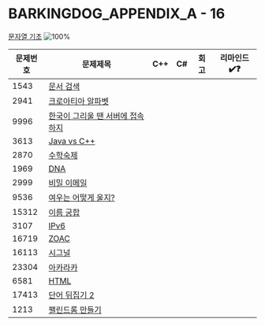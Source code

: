 # BARKINGDOG_APPENDIX_A - 16

[문자열 기초](https://github.com/encrypted-def/basic-algo-lecture/blob/master/workbook/Appendix%20A.md)
![100%](https://progress-bar.xyz/0/?scale=16&title=progress&width=500&color=babaca&suffix=/16)

| 문제번호 | 문제제목                                                | C++ | C#  | 회고 | 리마인드✔️❓ |
| -------- | ------------------------------------------------------- | --- | --- | ---- | ------------ |
| 1543     | [문서 검색](https://boj.kr/1543)                        |     |     |      |              |
| 2941     | [크로아티아 알파벳](https://boj.kr/2941)                |     |     |      |              |
| 9996     | [한국이 그리울 땐 서버에 접속하지](https://boj.kr/9996) |     |     |      |              |
| 3613     | [Java vs C++](https://boj.kr/3613)                      |     |     |      |              |
| 2870     | [수학숙제](https://boj.kr/2870)                         |     |     |      |              |
| 1969     | [DNA](https://boj.kr/1969)                              |     |     |      |              |
| 2999     | [비밀 이메일](https://boj.kr/2999)                      |     |     |      |              |
| 9536     | [여우는 어떻게 울지?](https://boj.kr/9536)              |     |     |      |              |
| 15312    | [이름 궁합](https://boj.kr/15312)                       |     |     |      |              |
| 3107     | [IPv6](https://boj.kr/3107)                             |     |     |      |              |
| 16719    | [ZOAC](https://boj.kr/16719)                            |     |     |      |              |
| 16113    | [시그널](https://boj.kr/16113)                          |     |     |      |              |
| 23304    | [아카라카](https://boj.kr/23304)                        |     |     |      |              |
| 6581     | [HTML](https://boj.kr/6581)                             |     |     |      |              |
| 17413    | [단어 뒤집기 2](https://boj.kr/17413)                   |     |     |      |              |
| 1213     | [팰린드롬 만들기](https://boj.kr/1213)                  |     |     |      |              |
